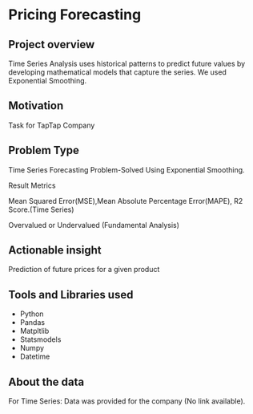 # Pricing Forecasting
## Project overview ##
Time Series Analysis uses historical patterns to predict future values by developing mathematical models that capture the series. We used Exponential Smoothing.

## Motivation ##
Task for TapTap Company
## Problem Type ##
Time Series Forecasting Problem-Solved Using Exponential Smoothing.

Result Metrics

Mean Squared Error(MSE),Mean Absolute Percentage Error(MAPE), R2 Score.(Time Series)

Overvalued or Undervalued (Fundamental Analysis)

## Actionable insight ##
Prediction of future prices for a given product
## Tools and Libraries used ##
- Python
- Pandas
- Matpltlib
- Statsmodels
- Numpy
- Datetime

## About the data ##
For Time Series: Data was provided for the company (No link available).
